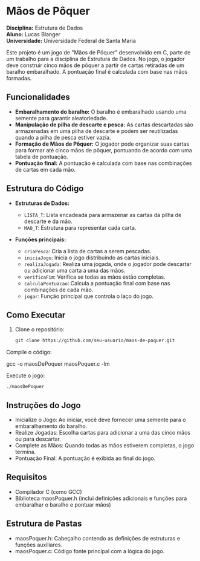 # Mãos de Pôquer

**Disciplina:** Estrutura de Dados  
**Aluno:** Lucas Blanger  
**Universidade:** Universidade Federal de Santa Maria  

Este projeto é um jogo de "Mãos de Pôquer" desenvolvido em C, parte de um trabalho para a disciplina de Estrutura de Dados. No jogo, o jogador deve construir cinco mãos de pôquer a partir de cartas retiradas de um baralho embaralhado. A pontuação final é calculada com base nas mãos formadas.

## Funcionalidades

- **Embaralhamento do baralho:** O baralho é embaralhado usando uma semente para garantir aleatoriedade.
- **Manipulação de pilha de descarte e pesca:** As cartas descartadas são armazenadas em uma pilha de descarte e podem ser reutilizadas quando a pilha de pesca estiver vazia.
- **Formação de Mãos de Pôquer:** O jogador pode organizar suas cartas para formar até cinco mãos de pôquer, pontuando de acordo com uma tabela de pontuação.
- **Pontuação final:** A pontuação é calculada com base nas combinações de cartas em cada mão.

## Estrutura do Código

- **Estruturas de Dados:**  
  - `LISTA_T`: Lista encadeada para armazenar as cartas da pilha de descarte e da mão.
  - `MAO_T`: Estrutura para representar cada carta.

- **Funções principais:**
  - `criaPesca`: Cria a lista de cartas a serem pescadas.
  - `iniciaJogo`: Inicia o jogo distribuindo as cartas iniciais.
  - `realizaJogada`: Realiza uma jogada, onde o jogador pode descartar ou adicionar uma carta a uma das mãos.
  - `verificaFim`: Verifica se todas as mãos estão completas.
  - `calculaPontuacao`: Calcula a pontuação final com base nas combinações de cada mão.
  - `jogar`: Função principal que controla o laço do jogo.

## Como Executar

1. Clone o repositório:
   ```bash
   git clone https://github.com/seu-usuario/maos-de-poquer.git

Compile o código:

gcc -o maosDePoquer maosPoquer.c -lm

Execute o jogo:

    ./maosDePoquer

## Instruções do Jogo

  - Inicialize o Jogo: Ao iniciar, você deve fornecer uma semente para o embaralhamento do baralho.
  - Realize Jogadas: Escolha cartas para adicionar a uma das cinco mãos ou para descartar.
  - Complete as Mãos: Quando todas as mãos estiverem completas, o jogo termina.
  - Pontuação Final: A pontuação é exibida ao final do jogo.

## Requisitos

  - Compilador C (como GCC)
  - Biblioteca maosPoquer.h (inclui definições adicionais e funções para embaralhar o baralho e pontuar mãos)

## Estrutura de Pastas

  - maosPoquer.h: Cabeçalho contendo as definições de estruturas e funções auxiliares.
  - maosPoquer.c: Código fonte principal com a lógica do jogo.
